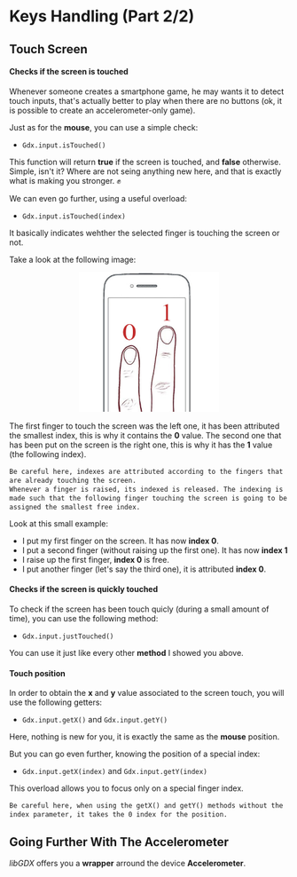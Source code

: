 # Keys Handling (Part 2/2) #

## Touch Screen ##

#### Checks if the screen is touched ####
Whenever someone creates a smartphone game, he may wants it to detect touch inputs, that's actually better to play when there are no buttons (ok, it is possible to create an accelerometer-only game).

Just as for the **mouse**, you can use a simple check:

* `Gdx.input.isTouched()`

This function will return **true** if the screen is touched, and **false** otherwise.
Simple, isn't it?
Where are not seing anything new here, and that is exactly what is making you stronger. :fist:

We can even go further, using a useful overload:

* `Gdx.input.isTouched(index)`

It basically indicates wehther the selected finger is touching the screen or not.

Take a look at the following image:

<p align="center">
    <img src="../../resources/images/finger-index.jpg" width=50% />
</p>

The first finger to touch the screen was the left one, it has been attributed the smallest index, this is why it contains the **0** value.
The second one that has been put on the screen is the right one, this is why it has the **1** value (the following index).

```
Be careful here, indexes are attributed according to the fingers that are already touching the screen.
Whenever a finger is raised, its indexed is released. The indexing is made such that the following finger touching the screen is going to be assigned the smallest free index.
```

Look at this small example:
* I put my first finger on the screen. It has now **index 0**.
* I put a second finger (without raising up the first one). It has now **index 1**
* I raise up the first finger, **index 0** is free.
* I put another finger (let's say the third one), it is attributed **index 0**.

#### Checks if the screen is quickly touched ####

To check if the screen has been touch quicly (during a small amount of time), you can use the following method:

* `Gdx.input.justTouched()`

You can use it just like every other **method** I showed you above.

#### Touch position ####

In order to obtain the **x** and **y** value associated to the screen touch, you will use the following getters:

* `Gdx.input.getX()` and `Gdx.input.getY()`

Here, nothing is new for you, it is exactly the same as the **mouse** position.

But you can go even further, knowing the position of a special index:

* `Gdx.input.getX(index)` and `Gdx.input.getY(index)`

This overload allows you to focus only on a special finger index.

```
Be careful here, when using the getX() and getY() methods without the index parameter, it takes the 0 index for the position.
```

## Going Further With The Accelerometer ##

*libGDX* offers you a **wrapper** arround the device **Accelerometer**.
